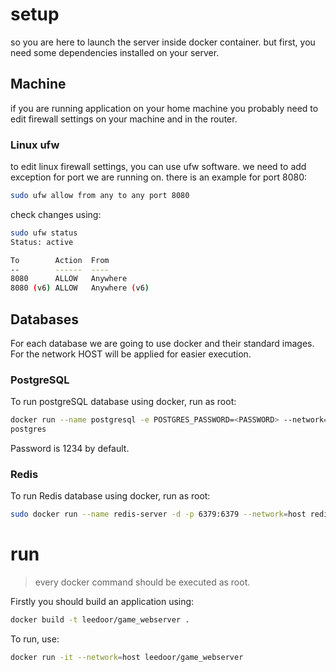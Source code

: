 # setup
so you are here to launch the server inside docker container. but first, you need some dependencies installed on your server.
## Machine
if you are running application on your home machine you probably need to edit firewall settings on your machine and in the router.
### Linux ufw
to edit linux firewall settings, you can use ufw software. we need to add exception for port we are running on. there is an example for port 8080:
```bash
sudo ufw allow from any to any port 8080
```
check changes using:
```bash
sudo ufw status
Status: active

To        Action  From
--        ------  ----
8080      ALLOW   Anywhere                 
8080 (v6) ALLOW   Anywhere (v6)
```
## Databases
For each database we are going to use docker and their standard images. For the network HOST will be applied for easier execution.
### PostgreSQL
To run postgreSQL database using docker, run as root: 
```bash
docker run --name postgresql -e POSTGRES_PASSWORD=<PASSWORD> --network=host -d 
postgres
```
Password is 1234 by default.

### Redis
To run Redis database using docker, run as root:
```bash
sudo docker run --name redis-server -d -p 6379:6379 --network=host redis --bind 127.0.0.1
```

# run
> every docker command should be executed as root.

Firstly you should build an application using:
```bash
docker build -t leedoor/game_webserver .
```
To run, use: 
```bash
docker run -it --network=host leedoor/game_webserver
```
